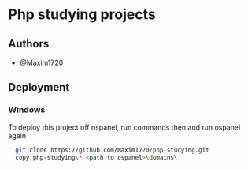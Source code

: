 
# Php studying projects




## Authors

- [@Maxim1720](https://www.github.com/Maxim1720)




## Deployment
### Windows
To deploy this project off ospanel, run commands then and run ospanel again

```bash
  git clone https://github.com/Maxim1720/php-studying.git
  copy php-studying\* <path to ospanel>\domains\
```
